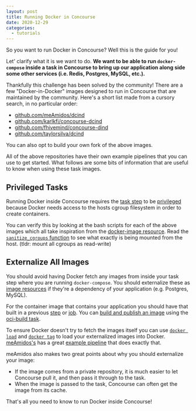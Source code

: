 ```yaml
---
layout: post
title: Running Docker in Concourse
date: 2020-12-29
categories:
  - tutorials
---
```


So you want to run Docker in Concourse? Well this is the guide for you!

<!-- more -->

Let' clarify what it is we want to do. **We want to be able to run `docker-compose` inside a task in Concourse to bring
up our application along side some other services (i.e. Redis, Postgres, MySQL, etc.).**

Thankfully this challenge has been solved by the community! There are a few "Docker-in-Docker" images designed to run in
Concourse that are maintained by the community. Here's a short list made from a cursory search, in no particular order:

- [github.com/meAmidos/dcind](https://github.com/meAmidos/dcind)
- [github.com/karlkfi/concourse-dcind](https://github.com/karlkfi/concourse-dcind)
- [github.com/fhivemind/concourse-dind](https://github.com/fhivemind/concourse-dind)
- [github.com/taylorsilva/dcind](https://github.com/taylorsilva/dcind)

You can also opt to build your own fork of the above images.

All of the above repositories have their own example pipelines that you can use to get started. What follows are some
bits of information that are useful to know when using these task images.

## Privileged Tasks

Running Docker inside Concourse requires the [task step](https://concourse-ci.org/jobs.html#schema.step.task-step.task)
to be [privileged](https://concourse-ci.org/jobs.html#schema.step.task-step.privileged) because Docker needs access to
the hosts cgroup filesystem in order to create containers.

You can verify this by looking at the bash scripts for each of the above images which all take inspiration from
the [docker-image resource](https://github.com/concourse/docker-image-resource). Read the [
`sanitize_cgroups` function](https://github.com/concourse/docker-image-resource/blob/babf5a7dc293102e34bd2bf93815ee3d35aac54e/assets/common.sh#L5-L48)
to see what exactly is being mounted from the host. (tldr: mount all cgroups as read-write)

## Externalize All Images

You should avoid having Docker fetch any images from inside your task step where you are running `docker-compose`. You
should externalize these as [image resources](https://github.com/concourse/registry-image-resource) if they're a
dependency of your application (e.g. Postgres, MySQL).

For the container image that contains your application you should have that built in a
previous [step](https://concourse-ci.org/jobs.html#schema.step)
or [job](https://concourse-ci.org/pipelines.html#schema.pipeline.jobs). You
can [build and publish an image](2020-06-19-how-to-build-and-publish-a-container-image.md) using
the [oci-build task](https://github.com/vito/oci-build-task).

To ensure Docker doesn't try to fetch the images itself you can use [
`docker load`](https://docs.docker.com/engine/reference/commandline/load/) and [
`docker tag`](https://docs.docker.com/engine/reference/commandline/tag/) to load your externalized images into
Docker. [meAmidos's](https://github.com/meAmidos) has a
great [example pipeline](https://github.com/meAmidos/dcind/blob/master/example/pipe.yml) that does exactly that.

meAmidos also makes two great points about why you should externalize your image:

- If the image comes from a private repository, it is much easier to let Concourse pull it, and then pass it through to
  the task.
- When the image is passed to the task, Concourse can often get the image from its cache.

That's all you need to know to run Docker inside Concourse!

